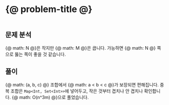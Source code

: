 # {@ problem-title @}

~~~problem-info-table
~~~

## 문제 분석

{@ math: N @}은 작지만 {@ math: M @}은 큽니다.
가능하면 {@ math: N @} 쪽으로 뚫는 쪽이 좋을 것 같습니다.

## 풀이

{@ math: (a, b, c) @} 조합에서 {@ math: a < b < c @}가 보장되면 편해집니다.
중복 조합은 `Map<Int, Set<Int>>`에 넣어두고,
작은 것부터 겹치나 안 겹치나 확인합니다.
{@ math: O(n^3m) @}으로 풀었습니다.
